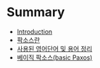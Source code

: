 # Summary

* [Introduction](README.md)
* [팍소스란](chapter1.md)
* [사용된 영어단어 및 용어 정리](ac15-c758-c5d0-c0ac-c6a9-b41c-c601-c5b4-b2e8-c5b4-bc0f-d574-c124.md)
* [베이직 팍소스\(basic Paxos\)](bca0-c774-c9c1-d30d-c18c-c2a428-basic-paxos.md)

